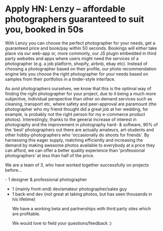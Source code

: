 # Apply HN: Lenzy – affordable photographers guaranteed to suit you, booked in 50s

With Lenzy you can choose the perfect photographer for your needs, get a guaranteed price and book&#x2F;pay within 50 seconds. Bookings will either take place via our web-app or, more commonly, our JS plugin embedded in third party websites and apps where users might need the services of a photographer (e.g. a job platform, shopify, airbnb, ebay etc). Instead of choosing a photographer based on their profile, our photo recommendation engine lets you choose the right photographer for your needs based on samples from their portfolios in a tinder-style interface.<p>As avid photographers ourselves, we know that this is the optimal way of finding the right photographer for your project, due to it being a much more subjective, individual perspective than other on demand services such as cleaning, transport etc, where safety and peer-approval are paramount (the photographer who my friend thought did a great job at her wedding, for example, is probably not the right person for my e-commerce product photos). Interestingly, thanks to the general increase of interest in photography and the improvement in photography hard- &amp; software, 90% of the &#x27;best&#x27; photographers out there are actually amateurs, art-students and other hobby-photographers who &#x27;occasionally do shoots for friends&#x27;. By harnessing this eager supply, matching efficiently and increasing the demand by making awesome photos available to everybody at a price they can afford, we can offer a better quality experience than &#x27;professional photographers&#x27; at less than half of the price.<p>We are a team of 3, who have worked together successfully on projects before...<p>- 1 designer &amp; professional photographer
- 1 (mainly front-end) dev&#x2F;amateur photographer&#x2F;sales guy
- 1 back-end dev (not great at taking photos, but has seen thousands in his lifetime)<p>We have a working beta and partnerships with third party sites which are profitable.<p>We would love to field your questions&#x2F;feedback :)
